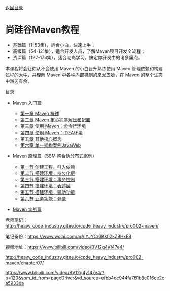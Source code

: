 [返回目录](/blog/java/java-learn-road.md)

# 尚硅谷Maven教程

- 基础篇（1-53集），适合小白，快速上手；
- 高级篇（54-121集），适合开发人员，了解Maven项目开发全流程；
- 资深篇（122-173集），适合老鸟学习，搞定你开发中的诸多痛点。

本课程将会让你从不会使用 Maven 的小白晋升熟练使用 Maven 管理依赖和构建过程的大牛，并理解 Maven 中各种内部机制的来龙去脉，在 Maven 的整个生态中游刃有余。

目录

- [Maven 入门篇](/blog/maven/maven-introduction.md)
    - [第一章 Maven 概述](/blog/maven/maven-introduction-1.md)
    - [第二章 Maven 核心程序解压和配置](/blog/maven/maven-introduction-2.md)
    - [第三章 使用 Maven：命令行环境](/blog/maven/maven-introduction-3.md)
    - [第四章 使用 Maven：IDEA环境](/blog/maven/maven-introduction-4.md)
    - [第五章 其他核心概念](/blog/maven/maven-introduction-5.md)
    - [第六章 单一架构案例JavaWeb](/blog/maven/maven-introduction-6.md)

- Maven 原理篇（SSM 整合伪分布式案例）
    - [第一节 创建工程，引入依赖](/blog/maven/maven-principle-1.md)
    - [第二节 搭建环境：持久化层](/blog/maven/maven-principle-2.md)
    - [第三节 搭建环境：事务控制](/blog/maven/maven-principle-3.md)
    - [第四节 搭建环境：表述层](/blog/maven/maven-principle-4.md)
    - [第五节 搭建环境：辅助功能](/blog/maven/maven-principle-5.md)
    - [第六节 业务功能：登录](/blog/maven/maven-principle-6.md)

- [Maven 实战篇](/blog/maven/maven-practice.md)


老师笔记：http://heavy_code_industry.gitee.io/code_heavy_industry/pro002-maven/

笔记备份：https://www.wolai.com/arAiYJYCr6Kkfi2kZ8HxE8

视频地址：https://www.bilibili.com/video/BV12q4y147e4/


http://heavy_code_industry.gitee.io/code_heavy_industry/pro002-maven/chapter07/


https://www.bilibili.com/video/BV12q4y147e4/?p=120&spm_id_from=pageDriver&vd_source=efbb4dc944fa761b6e016ce2ca5933da
